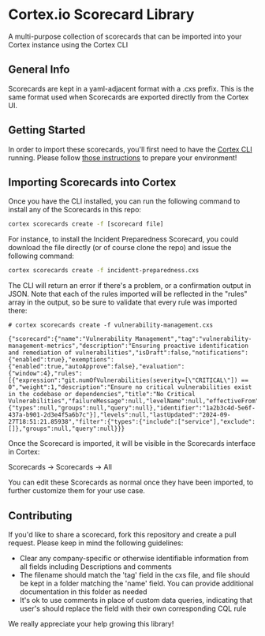 # Cortex.io Scorecard Library

A multi-purpose collection of scorecards that can be imported into your Cortex instance using the Cortex CLI

## General Info

Scorecards are kept in a yaml-adjacent format with a .cxs prefix. This is the same format used when Scorecards are exported directly from the Cortex UI.

## Getting Started

In order to import these scorecards, you'll first need to have the [Cortex CLI](https://github.com/cortexapps/cli) running. Please follow [those instructions](https://github.com/cortexapps/cli/blob/main/README.rst) to prepare your environment!

## Importing Scorecards into Cortex

Once you have the CLI installed, you can run the following command to install any of the Scorecards in this repo:

```bash
cortex scorecards create -f [scorecard file]
```

For instance, to install the Incident Preparedness Scorecard, you could download the file directly (or of course clone the repo) and issue the following command:

```bash
cortex scorecards create -f incidentt-preparedness.cxs
```

The CLI will return an error if there's a problem, or a confirmation output in JSON. Note that each of the rules imported will be reflected in the "rules" array in the output, so be sure to validate that every rule was imported there:

```text
# cortex scorecards create -f vulnerability-management.cxs

{"scorecard":{"name":"Vulnerability Management","tag":"vulnerability-management-metrics","description":"Ensuring proactive identification and remediation of vulnerabilities","isDraft":false,"notifications":{"enabled":true},"exemptions":{"enabled":true,"autoApprove":false},"evaluation":{"window":4},"rules":[{"expression":"git.numOfVulnerabilities(severity=[\"CRITICAL\"]) == 0","weight":1,"description":"Ensure no critical vulnerabilities exist in the codebase or dependencies","title":"No Critical Vulnerabilities","failureMessage":null,"levelName":null,"effectiveFrom":null,"filter":{"types":null,"groups":null,"query":null},"identifier":"1a2b3c4d-5e6f-437a-b901-2d3e4f5a6b7c"}],"levels":null,"lastUpdated":"2024-09-27T18:51:21.85938","filter":{"types":{"include":["service"],"exclude":[]},"groups":null,"query":null}}}
```

Once the Scorecard is imported, it will be visible in the Scorecards interface in Cortex:

Scorecards -> Scorecards -> All

You can edit these Scorecards as normal once they have been imported, to further customize them for your use case.

## Contributing

If you'd like to share a scorecard, fork this repository and create a pull request. Please keep in mind the following guidelines:

- Clear any company-specific or otherwise identifiable information from all fields including Descriptions and comments
- The filename should match the 'tag' field in the cxs file, and file should be kept in a folder matching the 'name' field. You can provide additional documentation in this folder as needed
- It's ok to use comments in place of custom data queries, indicating that user's should replace the field with their own corresponding CQL rule

We really appreciate your help growing this library!
